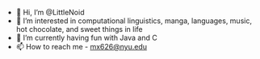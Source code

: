 - 👋 Hi, I’m @LittleNoid
- 👀 I’m interested in computational linguistics, manga, languages, music, hot chocolate, and sweet things in life
- 🌱 I’m currently having fun with Java and C
- 📫 How to reach me - mx626@nyu.edu

<!---
LittleNoid/LittleNoid is a ✨ special ✨ repository because its `README.md` (this file) appears on your GitHub profile.
You can click the Preview link to take a look at your changes.
--->
